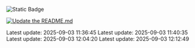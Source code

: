 ![Static Badge](https://img.shields.io/badge/test-blue)

[![Update the README.md](https://github.com/bp-riv/learning_github/actions/workflows/test_workflow.yml/badge.svg)](https://github.com/bp-riv/learning_github/actions/workflows/test_workflow.yml)

Latest update: 2025-09-03 11:36:45
Latest update: 2025-09-03 11:40:35
Latest update: 2025-09-03 12:04:20
Latest update: 2025-09-03 12:12:49
